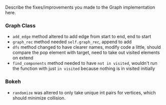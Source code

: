 Describe the fixes/improvements you made to the Graph implementation here.

### Graph Class
- `add_edge` method altered to add edge from start to end, end to start
- `graph_rec` method needed `self.graph_rec`, append to add
- `dfs` method changed to have clearer names, modify code a little, should compare
the pop element with target, need to take out visited elements on extend
- `find_components` method needed to have `not in visited`, wouldn't run the function
with just `in visited` because nothing is in visited initially

### Bokeh
- `randomize` was altered to only take unique int pairs for vertices, which should
minimize collision.
